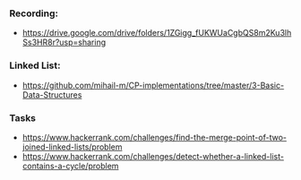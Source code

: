### Recording:
- https://drive.google.com/drive/folders/1ZGigg_fUKWUaCgbQS8m2Ku3lhSs3HR8r?usp=sharing

### Linked List:
- https://github.com/mihail-m/CP-implementations/tree/master/3-Basic-Data-Structures

### Tasks
- https://www.hackerrank.com/challenges/find-the-merge-point-of-two-joined-linked-lists/problem
- https://www.hackerrank.com/challenges/detect-whether-a-linked-list-contains-a-cycle/problem
